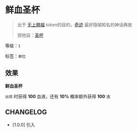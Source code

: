 # 鲜血圣杯

> 出于 [无上赐福](无上赐福.md) token的目的，[奇迹](../卡牌组/奇迹.md) 最好隐喻知名的神话典故
> 
> 捏他自：[圣杯](https://zh.moegirl.org.cn/zh-hans/%E5%9C%A3%E6%9D%AF)

等级：`1`

标签：`单位`

## 效果

**鲜血圣杯**

`出现` 时获得 **100** 血液，还有 **10%** 概率额外获得 **100** 水

## CHANGELOG

- [1.0.0] 引入
